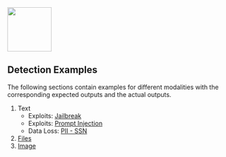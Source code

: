 <img src="https://raw.githubusercontent.com/acuvity/detection-examples/refs/heads/master/icons/acuvity.png" width="100" height="100">

## Detection Examples

The following sections contain examples for different modalities with the corresponding expected outputs and the actual outputs.

1. Text
   - Exploits: [Jailbreak](Text%20Jailbreak.md)
   - Exploits: [Prompt Injection](Text%20Prompt%20Injection.md)
   - Data Loss: [PII - SSN](Text%20PII%20SSN.md)
2. [Files](Files.md)
3. [Image](Images.md)

